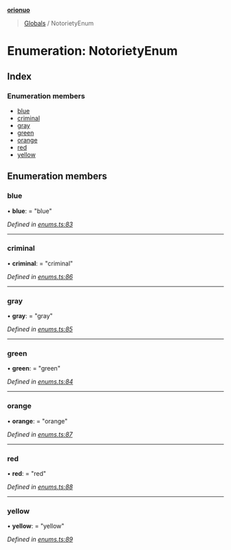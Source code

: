 **[orionuo](../README.md)**

> [Globals](../globals.md) / NotorietyEnum

# Enumeration: NotorietyEnum

## Index

### Enumeration members

* [blue](notorietyenum.md#blue)
* [criminal](notorietyenum.md#criminal)
* [gray](notorietyenum.md#gray)
* [green](notorietyenum.md#green)
* [orange](notorietyenum.md#orange)
* [red](notorietyenum.md#red)
* [yellow](notorietyenum.md#yellow)

## Enumeration members

### blue

•  **blue**:  = "blue"

*Defined in [enums.ts:83](https://github.com/msviha/orionuo/blob/8c76826/src/enums.ts#L83)*

___

### criminal

•  **criminal**:  = "criminal"

*Defined in [enums.ts:86](https://github.com/msviha/orionuo/blob/8c76826/src/enums.ts#L86)*

___

### gray

•  **gray**:  = "gray"

*Defined in [enums.ts:85](https://github.com/msviha/orionuo/blob/8c76826/src/enums.ts#L85)*

___

### green

•  **green**:  = "green"

*Defined in [enums.ts:84](https://github.com/msviha/orionuo/blob/8c76826/src/enums.ts#L84)*

___

### orange

•  **orange**:  = "orange"

*Defined in [enums.ts:87](https://github.com/msviha/orionuo/blob/8c76826/src/enums.ts#L87)*

___

### red

•  **red**:  = "red"

*Defined in [enums.ts:88](https://github.com/msviha/orionuo/blob/8c76826/src/enums.ts#L88)*

___

### yellow

•  **yellow**:  = "yellow"

*Defined in [enums.ts:89](https://github.com/msviha/orionuo/blob/8c76826/src/enums.ts#L89)*

